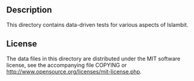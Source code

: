 Description
------------

This directory contains data-driven tests for various aspects of Islambit.

License
--------

The data files in this directory are distributed under the MIT software
license, see the accompanying file COPYING or
http://www.opensource.org/licenses/mit-license.php.

